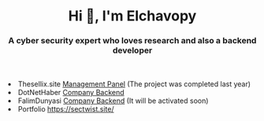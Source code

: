 <h1 align="center">Hi 👋, I'm Elchavopy</h1>
<h3 align="center">A cyber security expert who loves research and also a backend developer</h3><br><br>

<li>Thesellix.site <a href="https://thesellix.site">Management Panel</a> (The project was completed last year) </li>
<li>DotNetHaber <a href="https://dotnethaber.com">Company Backend</a> </li>
<li>FalimDunyasi <a href="https://falimdunyasi.com">Company Backend</a> (It will be activated soon) </li>
<li>Portfolio <a href="https://sectwist.site/">https://sectwist.site/</a> </li>

  
